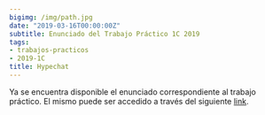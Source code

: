 ```yaml
---
bigimg: /img/path.jpg
date: "2019-03-16T00:00:00Z"
subtitle: Enunciado del Trabajo Práctico 1C 2019
tags:
- trabajos-practicos
- 2019-1C
title: Hypechat
---
```


Ya se encuentra disponible el enunciado correspondiente al trabajo práctico.
El mismo puede ser accedido a través del siguiente [link](https://ingenieria-del-software-2.github.io/tps/historico/2019/1/tp/hypechat).
